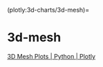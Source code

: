 (plotly:3d-charts/3d-mesh)=
# 3d-mesh

[3D Mesh Plots | Python | Plotly](https://plotly.com/python/3d-mesh/)